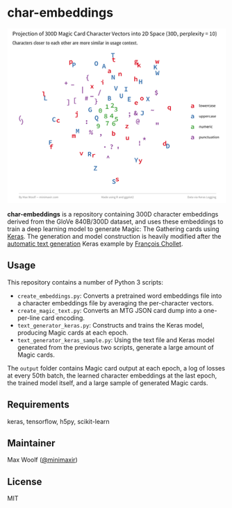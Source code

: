 # char-embeddings
![](char-tsne-embed.png)

**char-embeddings** is a repository containing 300D character embeddings derived from the GloVe 840B/300D dataset, and uses these embeddings to train a deep learning model to generate Magic: The Gathering cards using [Keras](https://keras.io/). The generation and model construction is heavily modified after the [automatic text generation](https://github.com/fchollet/keras/blob/master/examples/lstm_text_generation.py) Keras example by [François Chollet](https://twitter.com/fchollet).

## Usage

This repository contains a number of Python 3 scripts:

- `create_embeddings.py`: Converts a pretrained word embeddings file into a character embeddings file by averaging the per-character vectors.
- `create_magic_text.py`: Converts an MTG JSON card dump into a one-per-line card encoding.
- `text_generator_keras.py`: Constructs and trains the Keras model, producing Magic cards at each epoch.
- `text_generator_keras_sample.py`: Using the text file and Keras model generated from the previous two scripts, generate a large amount of Magic cards.

The `output` folder contains Magic card output at each epoch, a log of losses at every 50th batch, the learned character embeddings at the last epoch, the trained model itself, and a large sample of generated Magic cards.

## Requirements
keras, tensorflow, h5py, scikit-learn

## Maintainer
Max Woolf ([@minimaxir](http://minimaxir.com))

## License
MIT